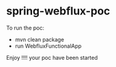 # spring-webflux-poc

To run the poc:

- mvn clean package
- run WebfluxFunctionalApp

Enjoy !!!! your poc have been started
